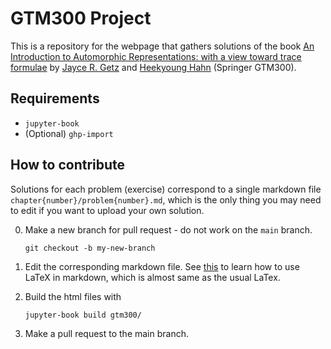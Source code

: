 # GTM300 Project

This is a repository for the webpage that gathers solutions of the book [An Introduction to Automorphic Representations: with a view toward trace formulae](https://link.springer.com/book/10.1007/978-3-031-41153-3) by [Jayce R. Getz](https://sites.duke.edu/jgetz/) and [Heekyoung Hahn](https://sites.duke.edu/heekyounghahn/) (Springer GTM300).

## Requirements

- `jupyter-book`
- (Optional) `ghp-import`

## How to contribute

Solutions for each problem (exercise) correspond to a single markdown file `chapter{number}/problem{number}.md`, which is the only thing you may need to edit if you want to upload your own solution.

0. Make a new branch for pull request - do not work on the `main` branch.
    ```
    git checkout -b my-new-branch
    ```

1. Edit the corresponding markdown file. See [this](https://ashki23.github.io/markdown-latex.html#latex) to learn how to use LaTeX in markdown, which is almost same as the usual LaTex.


2. Build the html files with
    ```
    jupyter-book build gtm300/
    ```

3. Make a pull request to the main branch.
